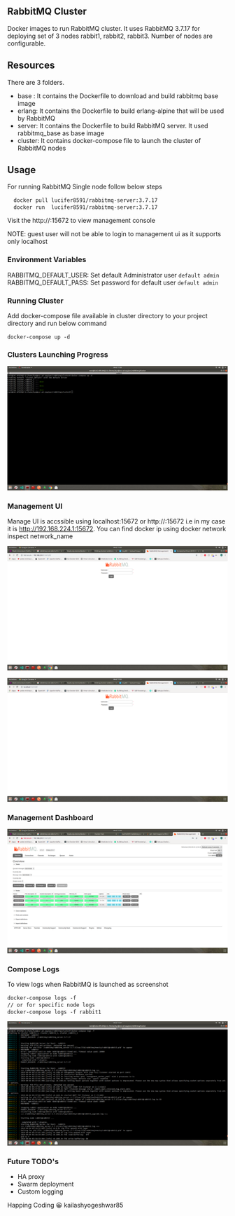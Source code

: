 ## RabbitMQ Cluster
Docker images to run RabbitMQ cluster. It uses RabbitMQ 3.7.17 for deploying set of 3 nodes rabbit1, rabbit2, rabbit3.
Number of nodes are configurable.

## Resources

There are 3 folders.

- base :   It contains the Dockerfile to download and build rabbitmq base image
- erlang:  It contains the Dockerfile to build erlang-alpine that will be used by RabbitMQ
- server:  It contains the Dockerfile to build RabbitMQ server. It used rabbitmq_base as base image
- cluster: It contains docker-compose file to launch the cluster of RabbitMQ nodes

## Usage

For running RabbitMQ Single node follow below steps
```
  docker pull lucifer8591/rabbitmq-server:3.7.17
  docker run  lucifer8591/rabbitmq-server:3.7.17
```

Visit the http://<docker-ip>:15672 to view management console

NOTE:
guest user will not be able to login to management ui as it supports only localhost

### Environment Variables
RABBITMQ_DEFAULT_USER: Set default Administrator user ```default admin```
RABBITMQ_DEFAULT_PASS: Set password for default user ```default admin```

### Running Cluster
Add docker-compose file available in cluster directory to your project directory and run below command

```
docker-compose up -d

```

### Clusters Launching Progress 
![cluster](screenshots/cluster.png)

### Management UI
Manage UI is accssible using localhost:15672 or http://<dockerip>:15672 i.e in my case it is http://192.168.224.1:15672. You can find docker ip using docker network inspect network_name

![Management1](screenshots/management1.png)

![Management2](screenshots/management2.png)

### Management Dashboard 
![dashboard](screenshots/admin-metrics.png)

### Compose Logs
To view logs when RabbitMQ is launched as screenshot
```
docker-compose logs -f 
// or for specific node logs
docker-compose logs -f rabbit1
```
![compose-logs](screenshots/compose-logs.png)

### Future TODO's
- HA proxy
- Swarm deployment
- Custom logging


Happing Coding :grinning: kailashyogeshwar85
